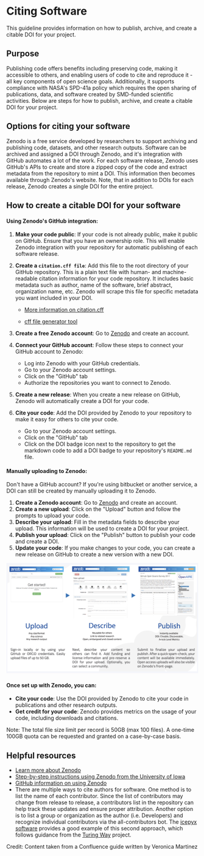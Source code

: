 # Citing Software

This guideline provides information on how to publish, archive, and create a citable DOI for your project.

## Purpose
Publishing code offers benefits including preserving code, making it accessible
to others, and enabling users of code to cite and reproduce it - all key components of
open science goals. Additionally, it supports compliance with NASA's SPD-41a policy which
requires the open sharing of publications, data, and software created by SMD-funded scientific
activities. Below are steps for how to publish, archive, and create a citable DOI for your project.


## Options for citing your software
Zenodo is a free service developed by researchers to support archiving and publishing code, datasets, and other
research outputs. Software can be archived and assigned a DOI through Zenodo, and it's integration with GitHub
automates a lot of the work. For each software release, Zenodo uses GitHub's APIs to create and store a zipped
copy of the code and extract metadata from the repository to mint a DOI. This information then becomes available
through Zenodo's website. Note, that in addition to DOIs for each release, Zenodo creates a single DOI for the entire
project.


## How to create a citable DOI for your software

#### Using Zenodo's GitHub integration:
1. **Make your code public**: If your code is not already public, make it public on GitHub. Ensure that you have
  an ownership role. This will enable Zenodo integration with your repository for automatic publishing of each
  software release.
2. **Create a `citation.cff file`**: Add this file to the root directory of your GitHub repository. This is a plain
  text file with human- and machine-readable citation information for your code repository. It includes basic
  metadata such as author, name of the software, brief abstract, organization name, etc. Zenodo will scrape this
  file for specific metadata you want included in your DOI.

   +   [More information on citation.cff](https://citation-file-format.github.io/#/supported-by-zenodo-)

   +   [cff file generator tool](https://citation-file-format.github.io/cff-initializer-javascript/#/)
3. **Create a free Zenodo account**: Go to [Zenodo](https://zenodo.org/) and create an account.
4. **Connect your GitHub account**: Follow these steps to connect your GitHub account to Zenodo:
   +   Log into Zenodo with your GitHub credentials.
   +   Go to your Zenodo account settings.
   +   Click on the "GitHub" tab
   +   Authorize the repositories you want to connect to Zenodo.
5. **Create a new release**: When you create a new release on GitHub, Zenodo will automatically create a DOI for your code.
6. **Cite your code**: Add the DOI provided by Zenodo to your repository to make it easy for others to cite your code.
    + Go to your Zenodo account settings.
    + Click on the "GitHub" tab
    + Click on the DOI badge icon next to the repository to get the markdown code to add a DOI badge to your repository's
      `README.md` file.

#### Manually uploading to Zenodo:
Don't have a GitHub account? If you're using bitbucket or another service, a DOI can still be created by
manually uploading it to Zenodo.
1. **Create a Zenodo account**: Go to [Zenodo](https://zenodo.org/) and create an account.
2. **Create a new upload**: Click on the "Upload" button and follow the prompts to upload your code.
3. **Describe your upload**: Fill in the metadata fields to describe your upload. This information will be used to create a DOI for your project.
4. **Publish your upload**: Click on the "Publish" button to publish your code and create a DOI.
5. **Update your code**: If you make changes to your code, you can create a new release on GitHub to create a new version with a new DOI.

![Zenodo steps](../../_static/zenodo-steps.png)

#### Once set up with Zenodo, you can:
* **Cite your code**: Use the DOI provided by Zenodo to cite your code in publications and other research outputs.
* **Get credit for your code**: Zenodo provides metrics on the usage of your code, including downloads and citations.

Note: The total file size limit per record is 50GB (max 100 files). A one-time 100GB quota can be requested and granted on a case-by-case basis.

## Helpful resources
* [Learn more about Zenodo](https://about.zenodo.org/)
* [Step-by-step instructions using Zenodo from the University of Iowa](https://www.lib.uiowa.edu/data/files/2022/10/Share_and_Preserve_Your_Code_20220728.pdf)
* [GitHub information on using Zenodo](https://docs.github.com/en/repositories/archiving-a-github-repository/referencing-and-citing-content)
* There are multiple ways to cite authors for software. One method is to list the name of each contributor.
  Since the list of contributors may change from release to release, a contributors list in the repository
  can help track these updates and ensure proper attribution. Another option is to list a group or organization
  as the author (i.e.  <project name> Developers) and recognize individual contributors via the all-contributors bot.
  The [icepyx software](https://icepyx.readthedocs.io/en/development/contributing/attribution_link.html) provides a
  good example of this second approach, which follows guidance from the [Turing Way](https://the-turing-way.netlify.app/communication/aa/aa-equitable)
  project.

Credit: Content taken from a Confluence guide written by Veronica Martinez
